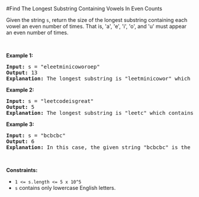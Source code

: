 #Find The Longest Substring Containing Vowels In Even Counts
<p>Given the string <code>s</code>, return the size of the longest substring containing each vowel an even number of times. That is, 'a', 'e', 'i', 'o', and 'u' must appear an even number of times.</p>
<p> </p>
<p><strong class="example">Example 1:</strong></p>
<pre><strong>Input:</strong> s = "eleetminicoworoep"
<strong>Output:</strong> 13
<strong>Explanation: </strong>The longest substring is "leetminicowor" which contains two each of the vowels: <strong>e</strong>, <strong>i</strong> and <strong>o</strong> and zero of the vowels: <strong>a</strong> and <strong>u</strong>.
</pre>
<p><strong class="example">Example 2:</strong></p>
<pre><strong>Input:</strong> s = "leetcodeisgreat"
<strong>Output:</strong> 5
<strong>Explanation:</strong> The longest substring is "leetc" which contains two e's.
</pre>
<p><strong class="example">Example 3:</strong></p>
<pre><strong>Input:</strong> s = "bcbcbc"
<strong>Output:</strong> 6
<strong>Explanation:</strong> In this case, the given string "bcbcbc" is the longest because all vowels: <strong>a</strong>, <strong>e</strong>, <strong>i</strong>, <strong>o</strong> and <strong>u</strong> appear zero times.
</pre>
<p> </p>
<p><strong>Constraints:</strong></p>
<ul>
<li><code>1 &lt;= s.length &lt;= 5 x 10^5</code></li>
<li><code>s</code> contains only lowercase English letters.</li>
</ul>
